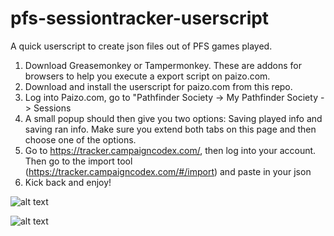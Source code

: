 # pfs-sessiontracker-userscript
A quick userscript to create json files out of PFS games played.

1. Download Greasemonkey or Tampermonkey. These are addons for browsers to help you execute a export script on paizo.com.
2. Download and install the userscript for paizo.com from this repo.
3. Log into Paizo.com, go to "Pathfinder Society -> My Pathfinder Society -> Sessions
4. A small popup should then give you two options: Saving played info and saving ran info. Make sure you extend both tabs on this page and then choose one of the options.
5. Go to https://tracker.campaigncodex.com/, then log into your account.  Then go to the import tool (https://tracker.campaigncodex.com/#/import) and paste in your json
6. Kick back and enjoy!


![alt text](screenshots/closed.png "In action, closed")

![alt text](screenshots/opened.png "In action, opened")
